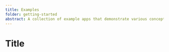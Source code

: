 ```yaml
---
title: Examples
folder: getting-started
abstract: A collection of example apps that demonstrate various concepts in practice.
---
```


# Title
